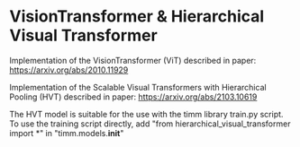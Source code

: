 # VisionTransformer & Hierarchical Visual Transformer
Implementation of the VisionTransformer (ViT) described in paper: https://arxiv.org/abs/2010.11929

Implementation of the Scalable Visual Transformers with Hierarchical Pooling (HVT) described in paper: https://arxiv.org/abs/2103.10619

The HVT model is suitable for the use with the timm library train.py script.
To use the training script directly, add "from hierarchical_visual_transformer import *" in "timm.models.__init__"